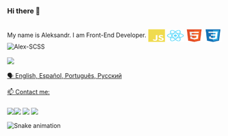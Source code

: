 ### Hi there 👋


<div style="display: inline_block"><br>
  My name is Aleksandr. I am Front-End Developer.
  <img align="center" alt="Alex-Js" height="30" width="40" src="https://raw.githubusercontent.com/devicons/devicon/master/icons/javascript/javascript-plain.svg">
  <img align="center" alt="Alex-React" height="30" width="40" src="https://raw.githubusercontent.com/devicons/devicon/master/icons/react/react-original.svg">
  <img align="center" alt="Alex-HTML" height="30" width="40" src="https://raw.githubusercontent.com/devicons/devicon/master/icons/html5/html5-original.svg">
  <img align="center" alt="Alex-CSS" height="30" width="40" src="https://raw.githubusercontent.com/devicons/devicon/master/icons/css3/css3-original.svg">
  <img align="center" alt="Alex-SCSS" height="30" width="40"  src="https://cdn.jsdelivr.net/gh/devicons/devicon/icons/sass/sass-original.svg" />
          
</div><br>

<div align="left">
  <a href="https://github.com/TrueAlexander">
  <img height="180em"  src="https://github-readme-stats.vercel.app/api/top-langs/?username=TrueAlexander&layout=compact&langs_count=7&theme=dracula"/>
</div>

🗣️  English, Español, Português, Русский

📫 Contact me: 

###
<div> 
  <a href = "mailto:caminante.msk@gmail.com"><img src="https://img.shields.io/badge/-Gmail-%23333?style=for-the-badge&logo=gmail&logoColor=white" target="_blank"></a   
   <a href="https://wa.me/5521967261434" target="_blank"><img src="https://img.shields.io/badge/WhatsApp-25D366?style=for-the-badge&logo=whatsapp&logoColor=white" target="_blank"></a>
  <a href="https://t.me/True_Alexander" target="_blank"><img src="https://img.shields.io/badge/Telegram-2CA5E0?style=for-the-badge&logo=telegram&logoColor=white" target="_blank"></a>
   <a href="https://www.linkedin.com/in/linkedin.com/in/alexander-shliakhov-a954b6198" target="_blank"><img src="https://img.shields.io/badge/-LinkedIn-%230077B5?style=for-the-badge&logo=linkedin&logoColor=white" target="_blank"></a>
  
  

 ![Snake animation](https://github.com/TrueAlexander/TrueAlexander/blob/output/github-contribution-grid-snake.svg)
 
</div>

